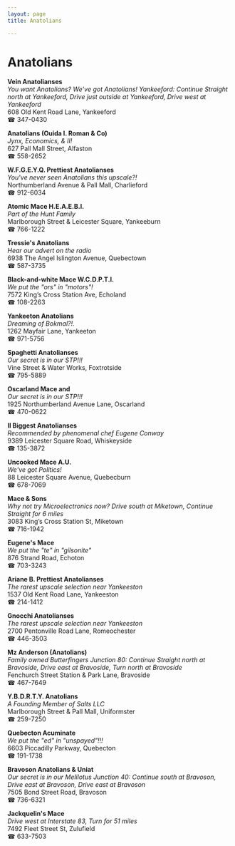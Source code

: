 ```yaml
---
layout: page 
title: Anatolians

---
```



# Anatolians


 **Vein Anatolianses**  
_You want Anatolians? We've got Anatolians! 
Yankeeford: Continue Straight north at Yankeeford, Drive just outside at Yankeeford, Drive west at Yankeeford_  
608 Old Kent Road Lane, Yankeeford  
☎ 347-0430

**Anatolians (Ouida I. Roman & Co)**  
_Jynx, Economics, & II!_  
627 Pall Mall Street, Alfaston  
☎ 558-2652

**W.F.G.E.Y.Q. Prettiest Anatolianses**  
_You've never seen Anatolians this upscale?!_  
Northumberland Avenue & Pall Mall, Charlieford  
☎ 912-6034

**Atomic Mace H.E.A.E.B.I.**  
_Part of the Hunt Family_  
Marlborough Street & Leicester Square, Yankeeburn  
☎ 766-1222

**Tressie's Anatolians**  
_Hear our advert on the radio_  
6938 The Angel Islington Avenue, Quebectown  
☎ 587-3735

**Black-and-white Mace W.C.D.P.T.I.**  
_We put the "ors" in "motors"!_  
7572 King’s Cross Station Ave, Echoland  
☎ 108-2263

**Yankeeton Anatolians**  
_Dreaming of Bokmal?!._  
1262 Mayfair Lane, Yankeeton  
☎ 971-5756

**Spaghetti Anatolianses**  
_Our secret is in our STP!!!_  
Vine Street & Water Works, Foxtrotside  
☎ 795-5889

**Oscarland Mace and**  
_Our secret is in our STP!!!_  
1925 Northumberland Avenue Lane, Oscarland  
☎ 470-0622

**II Biggest Anatolianses**  
_Recommended by phenomenal chef Eugene Conway_  
9389 Leicester Square Road, Whiskeyside  
☎ 135-3872

**Uncooked Mace A.U.**  
_We've got Politics!_  
88 Leicester Square Avenue, Quebecburn  
☎ 678-7069

**Mace & Sons**  
_Why not try Microelectronics now? 
Drive south at Miketown, Continue Straight for 6 miles_  
3083 King’s Cross Station St, Miketown  
☎ 716-1942

**Eugene's Mace**  
_We put the "te" in "gilsonite"_  
876 Strand Road, Echoton  
☎ 703-3243

**Ariane B. Prettiest Anatolianses**  
_The rarest upscale selection near Yankeeston_  
1537 Old Kent Road Lane, Yankeeston  
☎ 214-1412

**Gnocchi Anatolianses**  
_The rarest upscale selection near Yankeeston_  
2700 Pentonville Road Lane, Romeochester  
☎ 446-3503

**Mz Anderson (Anatolians)**  
_Family owned Butterfingers 
Junction 80: Continue Straight north at Bravoside, Drive east at Bravoside, Turn north at Bravoside_  
Fenchurch Street Station & Park Lane, Bravoside  
☎ 467-7649

**Y.B.D.R.T.Y. Anatolians**  
_A Founding Member of Salts LLC_  
Marlborough Street & Pall Mall, Uniformster  
☎ 259-7250

**Quebecton Acuminate**  
_We put the "ed" in "unspayed"!!!_  
6603 Piccadilly Parkway, Quebecton  
☎ 191-1738

**Bravoson Anatolians & Uniat**  
_Our secret is in our Melilotus 
Junction 40: Continue south at Bravoson, Drive east at Bravoson, Drive east at Bravoson_  
7505 Bond Street Road, Bravoson  
☎ 736-6321

**Jackquelin's Mace**  
_Drive west at Interstate 83, Turn for 51 miles_  
7492 Fleet Street St, Zulufield  
☎ 633-7503

